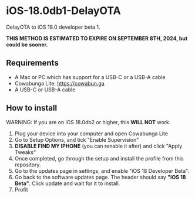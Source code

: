 # iOS-18.0db1-DelayOTA
DelayOTA to iOS 18.0 developer beta 1.

**THIS METHOD IS ESTIMATED TO EXPIRE ON SEPTEMBER 8TH, 2024, but could be sooner.**

## Requirements
* A Mac or PC which has support for a USB-C or a USB-A cable
* Cowabunga Lite: https://cowabun.ga
* A USB-C or USB-A cable

## How to install
WARNING: If you are on iOS 18.0db2 or higher, this **WILL NOT** work. 
1. Plug your device into your computer and open Cowabunga Lite
2. Go to Setup Options, and tick "Enable Supervision"
3. **DISABLE FIND MY IPHONE** (you can renable it after) and click "Apply Tweaks"
4. Once completed, go through the setup and install the profile from this repository.
5. Go to the updates page in settings, and enable "iOS 18 Developer Beta".
6. Go back to the software updates page. The header should say **"iOS 18 Beta"**. Click update and wait for it to install.
7. Profit
